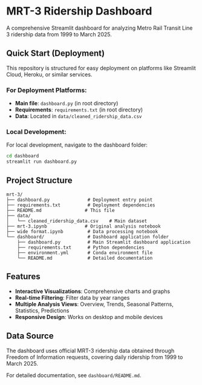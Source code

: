 # MRT-3 Ridership Dashboard

A comprehensive Streamlit dashboard for analyzing Metro Rail Transit Line 3 ridership data from 1999 to March 2025.

## Quick Start (Deployment)

This repository is structured for easy deployment on platforms like Streamlit Cloud, Heroku, or similar services.

### For Deployment Platforms:
- **Main file**: `dashboard.py` (in root directory)
- **Requirements**: `requirements.txt` (in root directory)
- **Data**: Located in `data/cleaned_ridership_data.csv`

### Local Development:
For local development, navigate to the dashboard folder:
```bash
cd dashboard
streamlit run dashboard.py
```

## Project Structure

```
mrt-3/
├── dashboard.py              # Deployment entry point
├── requirements.txt          # Deployment dependencies
├── README.md                # This file
├── data/
│   └── cleaned_ridership_data.csv    # Main dataset
├── mrt-3.ipynb              # Original analysis notebook
├── wide format.ipynb         # Data processing notebook
└── dashboard/                # Dashboard application folder
    ├── dashboard.py          # Main Streamlit dashboard application
    ├── requirements.txt      # Python dependencies
    ├── environment.yml       # Conda environment file
    └── README.md             # Detailed documentation
```

## Features

- **Interactive Visualizations**: Comprehensive charts and graphs
- **Real-time Filtering**: Filter data by year ranges
- **Multiple Analysis Views**: Overview, Trends, Seasonal Patterns, Statistics, Predictions
- **Responsive Design**: Works on desktop and mobile devices

## Data Source

The dashboard uses official MRT-3 ridership data obtained through Freedom of Information requests, covering daily ridership from 1999 to March 2025.

For detailed documentation, see `dashboard/README.md`.
